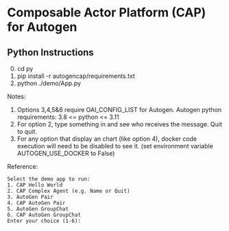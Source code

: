# Composable Actor Platform (CAP) for Autogen

## Python Instructions
0) cd py
1) pip install -r autogencap/requirements.txt
2) python ./demo/App.py

Notes:
1) Options 3,4,5&6 require OAI_CONFIG_LIST for Autogen.
   Autogen python requirements: 3.8 <= python <= 3.11
2) For option 2, type something in and see who receives the message.  Quit to quit.
3) For any option that display an chart (like option 4), docker code execution will need to be disabled to see it. (set environment variable AUTOGEN_USE_DOCKER to False)

Reference:
```
Select the demo app to run:
1. CAP Hello World
2. CAP Complex Agent (e.g. Name or Quit)
3. AutoGen Pair
4. CAP AutoGen Pair
5. AutoGen GroupChat
6. CAP AutoGen GroupChat
Enter your choice (1-6):
```
